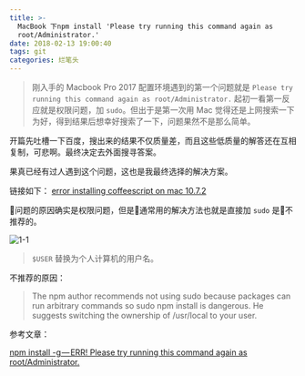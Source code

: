 ```yaml
---
title: >-
  MacBook 下npm install 'Please try running this command again as
  root/Administrator.'
date: 2018-02-13 19:00:40
tags: git
categories: 烂笔头
---
```


>刚入手的 Macbook Pro 2017 配置环境遇到的第一个问题就是 `Please try running this command again as
  root/Administrator.` 起初一看第一反应就是权限问题，加 `sudo`。但出于是第一次用 Mac 觉得还是上网搜索一下为好，得到结果后想幸好搜索了一下，问题果然不是那么简单。

<!-- more -->

开篇先吐槽一下百度，搜出来的结果不仅质量差，而且这些低质量的解答还在互相复制，可悲啊。最终决定去外面搜寻答案。

果真已经有过人遇到这个问题，这也是我最终选择的解决方案。

链接如下：
[error installing coffeescript on mac 10.7.2
](https://stackoverflow.com/questions/9027285/error-installing-coffeescript-on-mac-10-7-2/13219572#13219572)

问题的原因确实是权限问题，但是通常用的解决方法也就是直接加 `sudo` 是不推荐的。

![1-1](https://myblog-static.oss-cn-beijing.aliyuncs.com/post-imgs/git%20permission%20denied/1-1.png?x-oss-process=style/blogImg-watermark)

>`$USER` 替换为个人计算机的用户名。

不推荐的原因：

>The npm author recommends not using sudo because packages can run arbitrary commands so sudo npm install is dangerous. He suggests switching the ownership of /usr/local to your user.

参考文章：

  [npm install -g — ERR! Please try running this command again as root/Administrator.](https://ar.al/scribbles/npm-install-g-please-try-running-this-command-again-as-root-administrator/)
